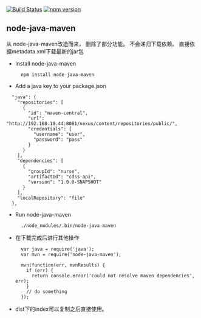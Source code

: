 [![Build Status](https://travis-ci.org/joeferner/node-java-maven.svg)](https://travis-ci.org/joeferner/node-java-maven)
[![npm version](https://badge.fury.io/js/node-java-maven.svg)](https://badge.fury.io/js/node-java-maven)

node-java-maven
---------------
从 node-java-maven改造而来， 删除了部分功能。
不会递归下载依赖。
直接依据metadata.xml下载最新的jar包

* Install node-java-maven

        npm install node-java-maven
        
* Add a java key to your package.json

```
  "java": {
    "repositories": [
      {
        "id": "maven-central",
        "url": "http://192.168.10.44:8081/nexus/content/repositories/public/",
        "credentials": {
          "username": "user",
          "password": "pass"
        }
      }
    ],
    "dependencies": [
      {
        "groupId": "nurse",
        "artifactId": "cdss-api",
        "version": "1.0.0-SNAPSHOT"
      }
    ],
    "localRepository": "file"
  },
```
        
        
* Run node-java-maven

        ./node_modules/.bin/node-java-maven
        
* 在下载完成后进行其他操作

        var java = require('java');
        var mvn = require('node-java-maven');

        mvn(function(err, mvnResults) {
          if (err) {
            return console.error('could not resolve maven dependencies', err);
          }
          // do something
        });
        
* dist下的index可以复制之后直接使用。
